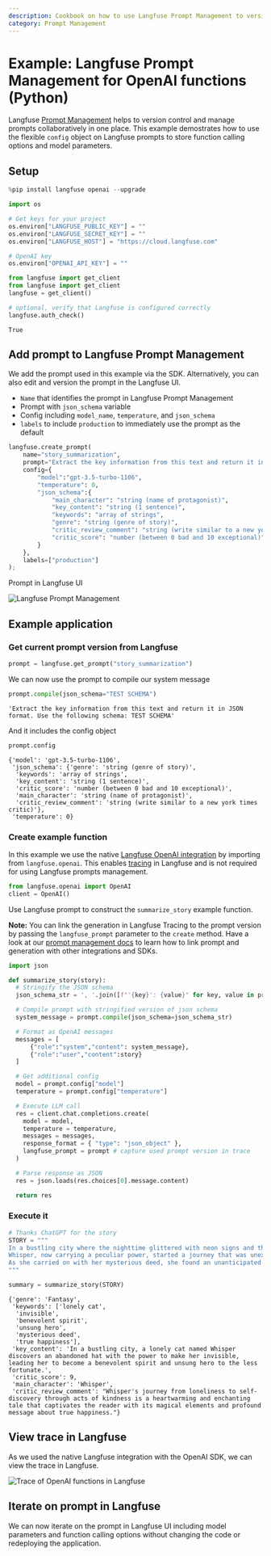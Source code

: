 ```yaml
---
description: Cookbook on how to use Langfuse Prompt Management to version control prompts collaboratively when using OpenAI functions.
category: Prompt Management
---
```


# Example: Langfuse Prompt Management for OpenAI functions (Python)

Langfuse [Prompt Management](https://langfuse.com/docs/prompts) helps to version control and manage prompts collaboratively in one place. This example demostrates how to use the flexible `config` object on Langfuse prompts to store function calling options and model parameters.

## Setup


```python
%pip install langfuse openai --upgrade
```


```python
import os

# Get keys for your project
os.environ["LANGFUSE_PUBLIC_KEY"] = ""
os.environ["LANGFUSE_SECRET_KEY"] = ""
os.environ["LANGFUSE_HOST"] = "https://cloud.langfuse.com"

# OpenAI key
os.environ["OPENAI_API_KEY"] = ""
```


```python
from langfuse import get_client
from langfuse import get_client
langfuse = get_client()

# optional, verify that Langfuse is configured correctly
langfuse.auth_check()
```




    True



## Add prompt to Langfuse Prompt Management

We add the prompt used in this example via the SDK. Alternatively, you can also edit and version the prompt in the Langfuse UI.

- `Name` that identifies the prompt in Langfuse Prompt Management
- Prompt with `json_schema` variable
- Config including `model_name`, `temperature`, and `json_schema`
- `labels` to include `production` to immediately use the prompt as the default


```python
langfuse.create_prompt(
    name="story_summarization",
    prompt="Extract the key information from this text and return it in JSON format. Use the following schema: {{json_schema}}",
    config={
        "model":"gpt-3.5-turbo-1106",
        "temperature": 0,
        "json_schema":{
            "main_character": "string (name of protagonist)",
            "key_content": "string (1 sentence)",
            "keywords": "array of strings",
            "genre": "string (genre of story)",
            "critic_review_comment": "string (write similar to a new york times critic)",
            "critic_score": "number (between 0 bad and 10 exceptional)"
        }
    },
    labels=["production"]
);
```

Prompt in Langfuse UI

![Langfuse Prompt Management](https://langfuse.com/images/docs/prompt-management-with-config-for-openai-functions.png)

## Example application

### Get current prompt version from Langfuse


```python
prompt = langfuse.get_prompt("story_summarization")
```

We can now use the prompt to compile our system message


```python
prompt.compile(json_schema="TEST SCHEMA")
```




    'Extract the key information from this text and return it in JSON format. Use the following schema: TEST SCHEMA'



And it includes the config object

```python
prompt.config
```

```
{'model': 'gpt-3.5-turbo-1106',
 'json_schema': {'genre': 'string (genre of story)',
  'keywords': 'array of strings',
  'key_content': 'string (1 sentence)',
  'critic_score': 'number (between 0 bad and 10 exceptional)',
  'main_character': 'string (name of protagonist)',
  'critic_review_comment': 'string (write similar to a new york times critic)'},
 'temperature': 0}
 ```

### Create example function

In this example we use the native [Langfuse OpenAI integration](https://langfuse.com/docs/integrations/openai/get-started) by importing from `langfuse.openai`. This enables [tracing](https://langfuse.com/docs/tracing) in Langfuse and is not required for using Langfuse prompts management.


```python
from langfuse.openai import OpenAI
client = OpenAI()
```

Use Langfuse prompt to construct the `summarize_story` example function.

**Note:** You can link the generation in Langfuse Tracing to the prompt version by passing the `langfuse_prompt` parameter to the `create` method. Have a look at our [prompt management docs](https://langfuse.com/docs/prompts/get-started#link-with-langfuse-tracing-optional) to learn how to link prompt and generation with other integrations and SDKs.


```python
import json

def summarize_story(story):
  # Stringify the JSON schema
  json_schema_str = ', '.join([f"'{key}': {value}" for key, value in prompt.config["json_schema"].items()])

  # Compile prompt with stringified version of json schema
  system_message = prompt.compile(json_schema=json_schema_str)

  # Format as OpenAI messages
  messages = [
      {"role":"system","content": system_message},
      {"role":"user","content":story}
  ]

  # Get additional config
  model = prompt.config["model"]
  temperature = prompt.config["temperature"]

  # Execute LLM call
  res = client.chat.completions.create(
    model = model,
    temperature = temperature,
    messages = messages,
    response_format = { "type": "json_object" },
    langfuse_prompt = prompt # capture used prompt version in trace
  )

  # Parse response as JSON
  res = json.loads(res.choices[0].message.content)

  return res
```

### Execute it


```python
# Thanks ChatGPT for the story
STORY = """
In a bustling city where the nighttime glittered with neon signs and the rush never calmed, lived a lonely cat named Whisper. Amidst the ceaseless clatter, Whisper discovered an abandoned hat one day. To her enigmatic surprise, this was no ordinary accessory; it had the unusual power to make her invisible to any onlooker.
Whisper, now carrying a peculiar power, started a journey that was unexpected. She became a benevolent spirit to the less fortunate, the homeless people who equally shared the cold nights with her. Nights that were once barren turned miraculous as warm meals mysteriously appeared to those who needed them most. No one could see her, yet her actions spoke volumes, turning her into an unsung hero in the hidden corners of the city.
As she carried on with her mysterious deed, she found an unanticipated reward. Joy started to kindle in her heart, born not from the invisibility, but from the result of her actions; the growing smiles on the faces of those she surreptitiously helped. Whisper might have remained unnoticed to the world, but amidst her secret kindness, she discovered her true happiness.
"""
```


```python
summary = summarize_story(STORY)
```

```
{'genre': 'Fantasy',
 'keywords': ['lonely cat',
  'invisible',
  'benevolent spirit',
  'unsung hero',
  'mysterious deed',
  'true happiness'],
 'key_content': 'In a bustling city, a lonely cat named Whisper discovers an abandoned hat with the power to make her invisible, leading her to become a benevolent spirit and unsung hero to the less fortunate.',
 'critic_score': 9,
 'main_character': 'Whisper',
 'critic_review_comment': "Whisper's journey from loneliness to self-discovery through acts of kindness is a heartwarming and enchanting tale that captivates the reader with its magical elements and profound message about true happiness."}
 ```

## View trace in Langfuse

As we used the native Langfuse integration with the OpenAI SDK, we can view the trace in Langfuse.

![Trace of OpenAI functions in Langfuse](https://langfuse.com/images/docs/openai-functions-trace-with-prompt-management.png)

## Iterate on prompt in Langfuse

We can now iterate on the prompt in Langfuse UI including model parameters and function calling options without changing the code or redeploying the application.
